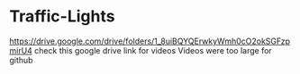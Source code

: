 # Traffic-Lights
https://drive.google.com/drive/folders/1_8uiBQYQErwkyWmh0cO2okSGFzpmirU4
check this google drive link for videos
Videos were too large for github
